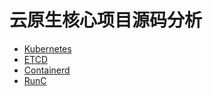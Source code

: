 # 云原生核心项目源码分析

- [Kubernetes](./kubernetes/index.md)
- [ETCD](./etcd/index.md)
- [Containerd](./containerd/index.md)
- [RunC](./runc/index.md)
